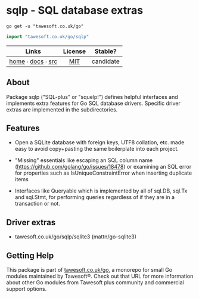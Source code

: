 # sqlp - SQL database extras

```shell script
go get -u "tawesoft.co.uk/go"
```

```go
import "tawesoft.co.uk/go/sqlp"
```

|  Links  | License | Stable? |
|:-------:|:-------:|:-------:|
| [home][home_sqlp] ∙ [docs][docs_sqlp] ∙ [src][src_sqlp] | [MIT][copy_sqlp] | candidate |

[home_sqlp]: https://tawesoft.co.uk/go/sqlp
[src_sqlp]:  https://github.com/tawesoft/go/tree/master/sqlp
[docs_sqlp]: https://www.tawesoft.co.uk/go/doc/sqlp
[copy_sqlp]: https://github.com/tawesoft/go/tree/master/sqlp/LICENSE.txt

## About

Package sqlp ("SQL-plus" or "squelp!") defines helpful interfaces and
implements extra features for Go SQL database drivers. Specific driver
extras are implemented in the subdirectories.


## Features


* Open a SQLite database with foreign keys, UTF8 collation, etc. made easy
to avoid copy+pasting the same boilerplate into each project.

* "Missing" essentials like escaping an SQL column name
(https://github.com/golang/go/issues/18478) or examining an SQL error for
properties such as IsUniqueConstraintError when inserting duplicate items

* Interfaces like Queryable which is implemented by all of sql.DB, sql.Tx
and sql.Stmt, for performing queries regardless of if they are in a
transaction or not.


## Driver extras


* tawesoft.co.uk/go/sqlp/sqlite3 (mattn/go-sqlite3)

## Getting Help

This package is part of [tawesoft.co.uk/go](https://www.tawesoft.co.uk/go),
a monorepo for small Go modules maintained by Tawesoft®.
Check out that URL for more information about other Go modules from
Tawesoft plus community and commercial support options.